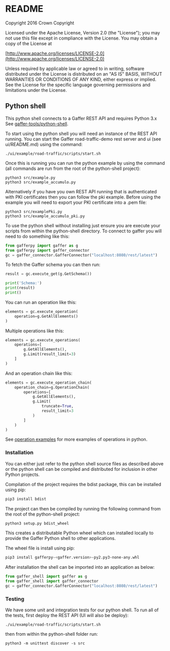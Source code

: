 # README

Copyright 2016 Crown Copyright

Licensed under the Apache License, Version 2.0 \(the "License"\); you may not use this file except in compliance with the License. You may obtain a copy of the License at

[http://www.apache.org/licenses/LICENSE-2.0](http://www.apache.org/licenses/LICENSE-2.0)

Unless required by applicable law or agreed to in writing, software distributed under the License is distributed on an "AS IS" BASIS, WITHOUT WARRANTIES OR CONDITIONS OF ANY KIND, either express or implied. See the License for the specific language governing permissions and limitations under the License.

## Python shell

This python shell connects to a Gaffer REST API and requires Python 3.x See [gaffer-tools/python-shell](https://github.com/gchq/gaffer-tools/tree/master/python-shell).

To start using the python shell you will need an instance of the REST API running. You can start the Gaffer road-traffic-demo rest server and ui \(see ui/README.md\) using the command:

```text
./ui/example/road-traffic/scripts/start.sh
```

Once this is running you can run the python example by using the command \(all commands are run from the root of the python-shell project\):

```text
python3 src/example.py
python3 src/example_accumulo.py
```

Alternatively if you have you own REST API running that is authenticated with PKI certificates then you can follow the pki example. Before using the example you will need to export your PKI certificate into a .pem file:

```text
python3 src/examplePki.py
python3 src/example_accumulo_pki.py
```

To use the python shell without installing just ensure you are execute your scripts from within the python-shell directory. To connect to gaffer you will need to do something like this:

```python
from gafferpy import gaffer as g
from gafferpy import gaffer_connector
gc = gaffer_connector.GafferConnector("localhost:8080/rest/latest")
```

To fetch the Gaffer schema you can then run:

```python
result = gc.execute_get(g.GetSchema())

print('Schema:')
print(result)
print()
```

You can run an operation like this:

```python
elements = gc.execute_operation(
    operation=g.GetAllElements()
)
```

Multiple operations like this:

```python
elements = gc.execute_operations(
    operations=[
        g.GetAllElements(),
        g.Limit(result_limit=3)
    ]
)
```

And an operation chain like this:

```python
elements = gc.execute_operation_chain(
    operation_chain=g.OperationChain(
        operations=[
            g.GetAllElements(),
            g.Limit(
                truncate=True,
                result_limit=3
            )
        ]
    )
)
```

See [operation examples](https://gchq.github.io/gaffer-doc/getting-started/operation-examples.html) for more examples of operations in python.

### Installation

You can either just refer to the python shell source files as described above or the python shell can be compiled and distributed for inclusion in other Python projects.

Compilation of the project requires the bdist package, this can be installed using pip:

```bash
pip3 install bdist
```

The project can then be compiled by running the following command from the root of the python-shell project:

```bash
python3 setup.py bdist_wheel
```

This creates a distributable Python wheel which can installed locally to provide the Gaffer Python shell to other applications.

The wheel file is install using pip:

```bash
pip3 install gafferpy-<gaffer.version>-py2.py3-none-any.whl
```

After installation the shell can be imported into an application as below:

```python
from gaffer_shell import gaffer as g
from gaffer_shell import gaffer_connector
gc = gaffer_connector.GafferConnector("localhost:8080/rest/latest")
```

### Testing

We have some unit and integration tests for our python shell. To run all of the tests, first deploy the REST API \(UI will also be deploy\):

```text
./ui/example/road-traffic/scripts/start.sh
```

then from within the python-shell folder run:

```text
python3 -m unittest discover -s src
```

